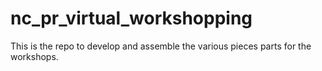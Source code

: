 # nc_pr_virtual_workshopping
This is the repo to develop and assemble the various pieces parts for the workshops.
